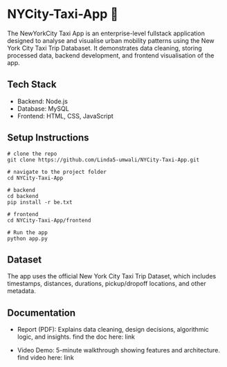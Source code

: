 # NYCity-Taxi-App 🗽

The NewYorkCity Taxi App is an enterprise-level fullstack application designed to analyse and visualise urban mobility patterns using the New York City Taxi Trip Databaset. It demonstrates data cleaning, storing processed data, backend development, and frontend visualisation of the app. 
## Tech Stack

- Backend: Node.js
- Database: MySQL
- Frontend: HTML, CSS, JavaScript

## Setup Instructions
```
# clone the repo
git clone https://github.com/Linda5-umwali/NYCity-Taxi-App.git

# navigate to the project folder
cd NYCity-Taxi-App

# backend
cd backend
pip install -r be.txt

# frontend
cd NYCity-Taxi-App/frontend

# Run the app
python app.py
```

## Dataset

The app uses the official New York City Taxi Trip Dataset, which includes timestamps, distances, durations, pickup/dropoff locations, and other metadata.

## Documentation

- Report (PDF): Explains data cleaning, design decisions, algorithmic logic, and insights. find the doc here: link

- Video Demo: 5-minute walkthrough showing features and architecture. find video here: link

